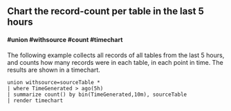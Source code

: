 ## Chart the record-count per table in the last 5 hours
#### #union #withsource #count #timechart
<!-- article_id: 3107‎2017‏‎03827011 -->

The following example collects all records of all tables from the last 5 hours, and counts how many records were in each table, in each point in time.
The results are shown in a timechart.

```OQL
union withsource=sourceTable *
| where TimeGenerated > ago(5h) 
| summarize count() by bin(TimeGenerated,10m), sourceTable
| render timechart
```